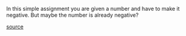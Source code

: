 In this simple assignment you are given a number and have to make it negative. But maybe the number is already negative?

[source](https://www.codewars.com/kata/55685cd7ad70877c23000102/train/javascript)